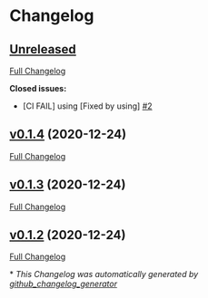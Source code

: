 # Changelog

## [Unreleased](https://github.com/clszzyh/battle_city/tree/HEAD)

[Full Changelog](https://github.com/clszzyh/battle_city/compare/v0.1.4...HEAD)

**Closed issues:**

- \[CI FAIL\] using \[Fixed by using\] [\#2](https://github.com/clszzyh/battle_city/issues/2)

## [v0.1.4](https://github.com/clszzyh/battle_city/tree/v0.1.4) (2020-12-24)

[Full Changelog](https://github.com/clszzyh/battle_city/compare/v0.1.3...v0.1.4)

## [v0.1.3](https://github.com/clszzyh/battle_city/tree/v0.1.3) (2020-12-24)

[Full Changelog](https://github.com/clszzyh/battle_city/compare/v0.1.2...v0.1.3)

## [v0.1.2](https://github.com/clszzyh/battle_city/tree/v0.1.2) (2020-12-24)

[Full Changelog](https://github.com/clszzyh/battle_city/compare/0f74c3463e919820872f018fbe230c9567043163...v0.1.2)



\* *This Changelog was automatically generated by [github_changelog_generator](https://github.com/github-changelog-generator/github-changelog-generator)*
